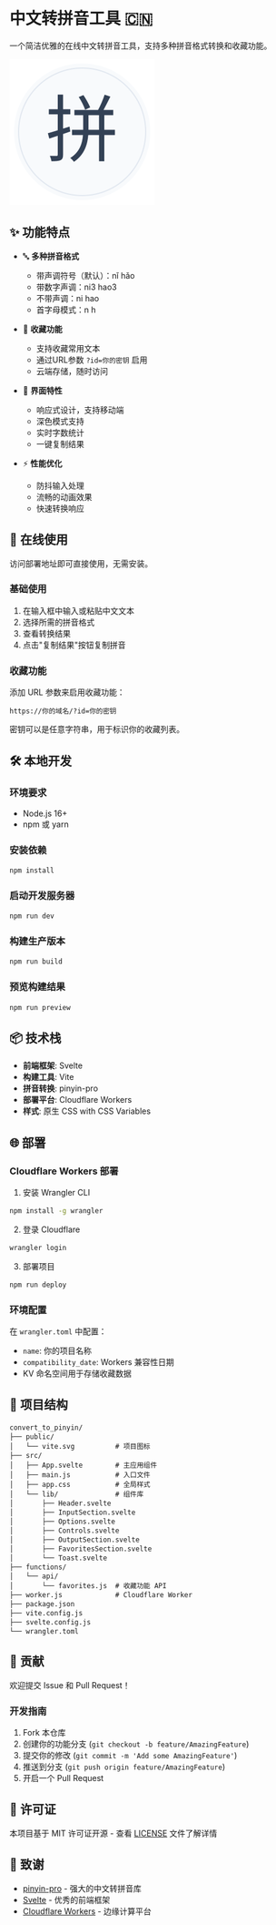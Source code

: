 # 中文转拼音工具 🇨🇳

一个简洁优雅的在线中文转拼音工具，支持多种拼音格式转换和收藏功能。

![中文转拼音工具](public/vite.svg)

## ✨ 功能特点

- 🔤 **多种拼音格式**
  - 带声调符号（默认）：nǐ hǎo
  - 带数字声调：ni3 hao3
  - 不带声调：ni hao
  - 首字母模式：n h

- 💾 **收藏功能**
  - 支持收藏常用文本
  - 通过URL参数 `?id=你的密钥` 启用
  - 云端存储，随时访问

- 🎨 **界面特性**
  - 响应式设计，支持移动端
  - 深色模式支持
  - 实时字数统计
  - 一键复制结果

- ⚡ **性能优化**
  - 防抖输入处理
  - 流畅的动画效果
  - 快速转换响应

## 🚀 在线使用

访问部署地址即可直接使用，无需安装。

### 基础使用

1. 在输入框中输入或粘贴中文文本
2. 选择所需的拼音格式
3. 查看转换结果
4. 点击"复制结果"按钮复制拼音

### 收藏功能

添加 URL 参数来启用收藏功能：
```
https://你的域名/?id=你的密钥
```

密钥可以是任意字符串，用于标识你的收藏列表。

## 🛠️ 本地开发

### 环境要求

- Node.js 16+
- npm 或 yarn

### 安装依赖

```bash
npm install
```

### 启动开发服务器

```bash
npm run dev
```

### 构建生产版本

```bash
npm run build
```

### 预览构建结果

```bash
npm run preview
```

## 📦 技术栈

- **前端框架**: Svelte
- **构建工具**: Vite
- **拼音转换**: pinyin-pro
- **部署平台**: Cloudflare Workers
- **样式**: 原生 CSS with CSS Variables

## 🌐 部署

### Cloudflare Workers 部署

1. 安装 Wrangler CLI
```bash
npm install -g wrangler
```

2. 登录 Cloudflare
```bash
wrangler login
```

3. 部署项目
```bash
npm run deploy
```

### 环境配置

在 `wrangler.toml` 中配置：
- `name`: 你的项目名称
- `compatibility_date`: Workers 兼容性日期
- KV 命名空间用于存储收藏数据

## 🔧 项目结构

```
convert_to_pinyin/
├── public/
│   └── vite.svg          # 项目图标
├── src/
│   ├── App.svelte        # 主应用组件
│   ├── main.js           # 入口文件
│   ├── app.css           # 全局样式
│   └── lib/              # 组件库
│       ├── Header.svelte
│       ├── InputSection.svelte
│       ├── Options.svelte
│       ├── Controls.svelte
│       ├── OutputSection.svelte
│       ├── FavoritesSection.svelte
│       └── Toast.svelte
├── functions/
│   └── api/
│       └── favorites.js  # 收藏功能 API
├── worker.js             # Cloudflare Worker
├── package.json
├── vite.config.js
├── svelte.config.js
└── wrangler.toml
```

## 🤝 贡献

欢迎提交 Issue 和 Pull Request！

### 开发指南

1. Fork 本仓库
2. 创建你的功能分支 (`git checkout -b feature/AmazingFeature`)
3. 提交你的修改 (`git commit -m 'Add some AmazingFeature'`)
4. 推送到分支 (`git push origin feature/AmazingFeature`)
5. 开启一个 Pull Request

## 📝 许可证

本项目基于 MIT 许可证开源 - 查看 [LICENSE](LICENSE) 文件了解详情

## 🙏 致谢

- [pinyin-pro](https://github.com/zh-lx/pinyin-pro) - 强大的中文转拼音库
- [Svelte](https://svelte.dev/) - 优秀的前端框架
- [Cloudflare Workers](https://workers.cloudflare.com/) - 边缘计算平台

